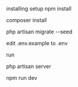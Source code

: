 
installing setup
npm install

composer install

php artisan migrate --seed

edit .env.example to .env

run

php artisan server

npm run dev
